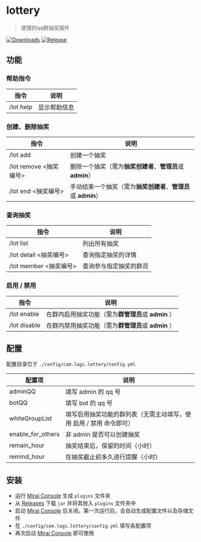 # lottery

> 便捷的qq群抽奖插件


[![Downloads](https://img.shields.io/github/downloads/Logthm/lottery/total)](https://github.com/Logthm/lottery/releases/latest)
[![Release](https://img.shields.io/github/v/release/Logthm/lottery?display_name=tag)](https://github.com/Logthm/lottery/releases)

## 功能

### 帮助指令

| 指令      | 说明         |
| --------- | ------------ |
| /lot help | 显示帮助信息 |

### 创建、删除抽奖

| 指令                   | 说明                                                         |
| ---------------------- | ------------------------------------------------------------ |
| /lot add               | 创建一个抽奖                                                 |
| /lot remove <抽奖编号> | 删除一个抽奖（需为**抽奖创建者**、**管理员**或 **admin**）   |
| /lot end <抽奖编号>    | 手动结束一个抽奖（需为**抽奖创建者**、**管理员**或 **admin**） |

### 查询抽奖

| 指令                   | 说明                   |
| ---------------------- | ---------------------- |
| /lot list              | 列出所有抽奖           |
| /lot detail <抽奖编号> | 查询指定抽奖的详情     |
| /lot member <抽奖编号> | 查询参与指定抽奖的群员 |

### 启用 / 禁用

| 指令         | 说明                                                |
| ------------ | --------------------------------------------------- |
| /lot enable  | 在群内启用抽奖功能（需为**群管理员**或 **admin** ） |
| /lot disable | 在群内禁用抽奖功能（需为**群管理员**或 **admin** ） |

## 配置

配置目录位于 `./config/com.logs.lottery/config.yml`

| 配置项            | 说明                                                         |
| ----------------- | ------------------------------------------------------------ |
| adminQQ           | 填写 admin 的 qq 号                                          |
| botQQ             | 填写 bot 的 qq 号                                            |
| whiteGroupList    | 填写启用抽奖功能的群列表（无需主动填写，使用 启用 / 禁用 命令即可） |
| enable_for_others | 非 admin 是否可以创建抽奖                                    |
| remain_hour       | 抽奖结束后，保留的时间（小时）                               |
| remind_hour       | 在抽奖截止前多久进行提醒（小时）                             |

## 安装

* 运行 [Mirai Console](https://github.com/mamoe/mirai-console) 生成 `plugins` 文件夹
* 从 [Releases](https://github.com/Logthm/lottery/releases/latest) 下载 `jar` 并将其放入 `plugins` 文件夹中
* 启动 [Mirai Console](https://github.com/mamoe/mirai-console) 后关闭。第一次运行后，会自动生成配置文件以及存储文件
* 在 `./config/com.logs.lottery/config.yml` 填写各配置项
* 再次启动 [Mirai Console](https://github.com/mamoe/mirai-console) 即可使用
